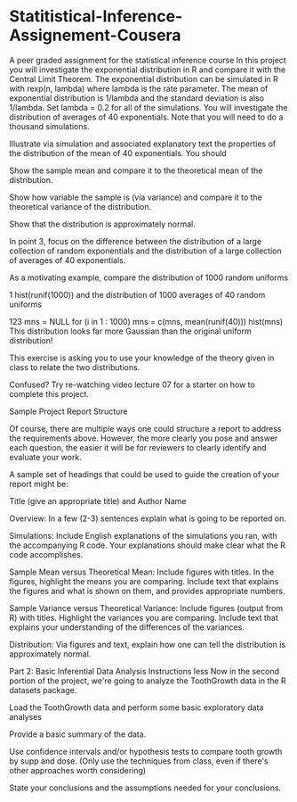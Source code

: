 # Statitistical-Inference-Assignement-Cousera
A peer graded assignment for the statistical inference course
In this project you will investigate the exponential distribution in R and compare it with the Central Limit Theorem. The exponential distribution can be simulated in R with rexp(n, lambda) where lambda is the rate parameter. The mean of exponential distribution is 1/lambda and the standard deviation is also 1/lambda. Set lambda = 0.2 for all of the simulations. You will investigate the distribution of averages of 40 exponentials. Note that you will need to do a thousand simulations.

Illustrate via simulation and associated explanatory text the properties of the distribution of the mean of 40 exponentials. You should

Show the sample mean and compare it to the theoretical mean of the distribution.

Show how variable the sample is (via variance) and compare it to the theoretical variance of the distribution.

Show that the distribution is approximately normal.

In point 3, focus on the difference between the distribution of a large collection of random exponentials and the distribution of a large collection of averages of 40 exponentials.

As a motivating example, compare the distribution of 1000 random uniforms

1
hist(runif(1000))
and the distribution of 1000 averages of 40 random uniforms

123
mns = NULL
for (i in 1 : 1000) mns = c(mns, mean(runif(40)))
hist(mns)
This distribution looks far more Gaussian than the original uniform distribution!

This exercise is asking you to use your knowledge of the theory given in class to relate the two distributions.

Confused? Try re-watching video lecture 07 for a starter on how to complete this project.

Sample Project Report Structure

Of course, there are multiple ways one could structure a report to address the requirements above. However, the more clearly you pose and answer each question, the easier it will be for reviewers to clearly identify and evaluate your work.

A sample set of headings that could be used to guide the creation of your report might be:

Title (give an appropriate title) and Author Name

Overview: In a few (2-3) sentences explain what is going to be reported on.

Simulations: Include English explanations of the simulations you ran, with the accompanying R code. Your explanations should make clear what the R code accomplishes.

Sample Mean versus Theoretical Mean: Include figures with titles. In the figures, highlight the means you are comparing. Include text that explains the figures and what is shown on them, and provides appropriate numbers.

Sample Variance versus Theoretical Variance: Include figures (output from R) with titles. Highlight the variances you are comparing. Include text that explains your understanding of the differences of the variances.

Distribution: Via figures and text, explain how one can tell the distribution is approximately normal.

Part 2: Basic Inferential Data Analysis Instructions
less 
Now in the second portion of the project, we're going to analyze the ToothGrowth data in the R datasets package.

Load the ToothGrowth data and perform some basic exploratory data analyses

Provide a basic summary of the data.

Use confidence intervals and/or hypothesis tests to compare tooth growth by supp and dose. (Only use the techniques from class, even if there's other approaches worth considering)

State your conclusions and the assumptions needed for your conclusions.
